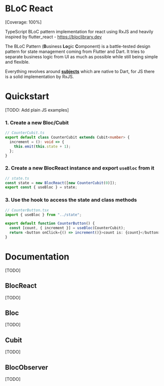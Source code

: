 # BLoC React
[Coverage: 100%]

TypeScript BLoC pattern implementation for react using RxJS and heavily inspired by flutter_react - https://bloclibrary.dev

The BLoC Pattern (**B**usiness **Lo**gic **C**omponent) is a battle-tested design pattern for state management coming from Flutter and Dart. It tries to separate business logic from UI as much as possible while still being simple and flexible.

Everything revolves around [**subjects**](https://rxjs-dev.firebaseapp.com/guide/subject) which are native to Dart, for JS there is a solid implementation by RxJS.


# Quickstart
[TODO: Add plain JS examples]
### 1. Create a new **Bloc/Cubit**
```typescript
// CounterCubit.ts
export default class CounterCubit extends Cubit<number> {
  increment = (): void => {
    this.emit(this.state + 1);
  };
}
```

### 2. Create a new **BlocReact** instance and export `useBloc` from it
```typescript
// state.ts
const state = new BlocReact([new CounterCubit(0)]);
export const { useBloc } = state;
```

### 3. Use the hook to access the state and class methods
```typescript
// CounterButton.tsx
import { useBloc } from "../state";

export default function CounterButton() {
  const [count, { increment }] = useBloc(CounterCubit);
  return <button onClick={() => increment()}>count is: {count}</button>;  
}
```


# Documentation
[TODO]
## BlocReact
[TODO]
## Bloc
[TODO]
## Cubit
[TODO]
## BlocObserver
[TODO]